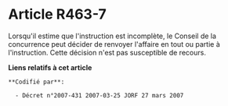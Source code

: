 # Article R463-7

Lorsqu'il estime que l'instruction est incomplète, le Conseil de la concurrence peut décider de renvoyer l'affaire en tout ou
partie à l'instruction. Cette décision n'est pas susceptible de recours.

**Liens relatifs à cet article**

	**Codifié par**:

	  - Décret n°2007-431 2007-03-25 JORF 27 mars 2007
